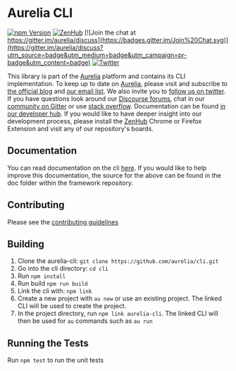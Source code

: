 # Aurelia CLI

[![npm Version](https://img.shields.io/npm/v/aurelia-cli.svg)](https://www.npmjs.com/package/aurelia-cli)
[![ZenHub](https://raw.githubusercontent.com/ZenHubIO/support/master/zenhub-badge.png)](https://zenhub.io)
[![Join the chat at https://gitter.im/aurelia/discuss](https://badges.gitter.im/Join%20Chat.svg)](https://gitter.im/aurelia/discuss?utm_source=badge&utm_medium=badge&utm_campaign=pr-badge&utm_content=badge)
[![Twitter](https://img.shields.io/twitter/follow/aureliaeffect.svg?style=social&label=Follow)](https://twitter.com/intent/follow?screen_name=aureliaeffect)

This library is part of the [Aurelia](http://www.aurelia.io/) platform and contains its CLI implementation.
To keep up to date on [Aurelia](http://www.aurelia.io/), please visit and subscribe to [the official blog](http://blog.aurelia.io/) and [our email list](http://eepurl.com/ces50j). We also invite you to [follow us on twitter](https://twitter.com/aureliaeffect). If you have questions look around our [Discourse forums](https://discourse.aurelia.io/), chat in our [community on Gitter](https://gitter.im/aurelia/discuss) or use [stack overflow](http://stackoverflow.com/search?q=aurelia). Documentation can be found [in our developer hub](http://aurelia.io/docs). If you would like to have deeper insight into our development process, please install the [ZenHub](https://zenhub.io) Chrome or Firefox Extension and visit any of our repository's boards.

## Documentation

You can read documentation on the cli [here](https://aurelia.io/docs/cli). If you would like to help improve this documentation, the source for the above can be found in the doc folder within the framework repository.

## Contributing

Please see the [contributing guidelines](./CONTRIBUTING.md)

## Building

1. Clone the aurelia-cli: `git clone https://github.com/aurelia/cli.git`
2. Go into the cli directory: `cd cli`
3. Run `npm install`
4. Run build `npm run build` 
5. Link the cli with: `npm link`
6. Create a new project with `au new` or use an existing project. The linked CLI will be used to create the project.
7. In the project directory, run `npm link aurelia-cli`. The linked CLI will then be used for `au` commands such as `au run`

## Running the Tests

Run `npm test` to run the unit tests
